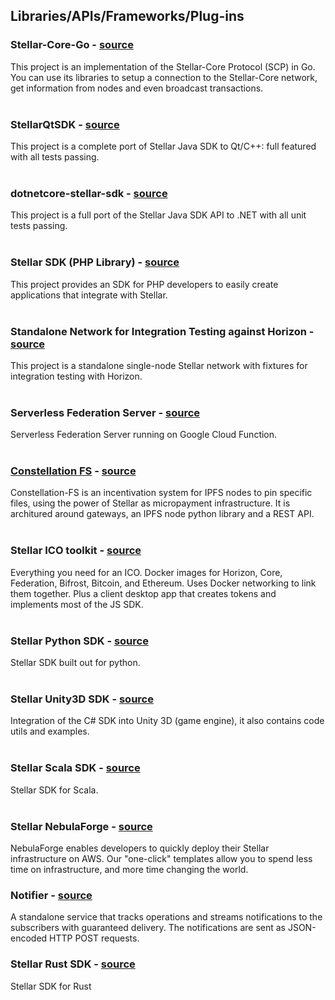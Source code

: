 ## Libraries/APIs/Frameworks/Plug-ins

### Stellar-Core-Go - [source](https://github.com/tinco/stellar-core-go)   
This project is an implementation of the Stellar-Core Protocol (SCP) in Go. You can use its libraries to setup a connection to the Stellar-Core network, get information from nodes and even broadcast transactions.  
&nbsp;

### StellarQtSDK - [source](https://github.com/bnogalm/StellarQtSDK)   
This project is a complete port of Stellar Java SDK to Qt/C++: full featured with all tests passing.  
&nbsp;

### dotnetcore-stellar-sdk - [source](https://github.com/elucidsoft/dotnet-stellar-sdk)   
This project is a full port of the Stellar Java SDK API to .NET with all unit tests passing.  
&nbsp;

### Stellar SDK (PHP Library) - [source](https://github.com/zulucrypto/stellar-api)   
This project provides an SDK for PHP developers to easily create applications that integrate with Stellar.  
&nbsp;

### Standalone Network for Integration Testing against Horizon - [source](https://github.com/zulucrypto/docker-stellar-integration-test-network)   
This project is a standalone single-node Stellar network with fixtures for integration testing with Horizon.  
&nbsp;

### Serverless Federation Server - [source](https://github.com/fracek/stellar-federation-function)
Serverless Federation Server running on Google Cloud Function.  
&nbsp;

### [Constellation FS](https://constellation-fs.org) - [source](https://github.com/ilrico/constellation-fs)   
Constellation-FS is an incentivation system for IPFS nodes to pin specific files, using the power of Stellar as micropayment infrastructure. It is architured around gateways, an IPFS node python library and a REST API.  
&nbsp; 

### Stellar ICO toolkit - [source](https://github.com/StellarKit)
Everything you need for an ICO. Docker images for Horizon, Core, Federation, Bifrost, Bitcoin, and Ethereum. Uses Docker networking to link them together. Plus a client desktop app that creates tokens and implements most of the JS SDK.  
&nbsp;  

### Stellar Python SDK - [source](https://github.com/StellarCN/py-stellar-base)
Stellar SDK built out for python.  
&nbsp;  

### Stellar Unity3D SDK - [source](https://github.com/Kirbyrawr/stellar-unity)
Integration of the C# SDK into Unity 3D (game engine), it also contains code utils and examples.  
&nbsp;  

### Stellar Scala SDK - [source](https://github.com/synesso/scala-stellar-sdk)
Stellar SDK for Scala.  
&nbsp;  

### Stellar NebulaForge - [source](https://github.com/starformlabs/stellar-nebulaforge-aws)
NebulaForge enables developers to quickly deploy their Stellar infrastructure on AWS. Our "one-click" templates allow you to spend less time on infrastructure, and more time changing the world.
&nbsp;  

### Notifier - [source](https://github.com/orbitlens/stellar-notifier)
A standalone service that tracks operations and streams notifications to the subscribers with guaranteed delivery. The notifications are sent as JSON-encoded HTTP POST requests.
&nbsp; 

### Stellar Rust SDK - [source](https://github.com/kbacha/stellar-sdk)
Stellar SDK for Rust
&nbsp; 
